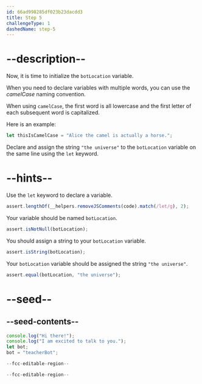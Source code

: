 ```yaml
---
id: 66ad998285df023b23dacdd3
title: Step 5
challengeType: 1
dashedName: step-5
---
```


# --description--

Now, it is time to initialize the `botLocation` variable.

When you need to declare variables with multiple words, you can use the <dfn>camelCase</dfn> naming convention.

When using `camelCase`, the first word is all lowercase and the first letter of each subsequent word is capitalized. 

Here is an example:

```js
let thisIsCamelCase = "Alice the camel is actually a horse.";
```

Declare and assign the string `"the universe"` to the `botLocation` variable on the same line using the `let` keyword.

# --hints--

Use the `let` keyword to declare a variable.

```js
assert.lengthOf(__helpers.removeJSComments(code).match(/let/g), 2);
```

Your variable should be named `botLocation`.

```js
assert.isNotNull(botLocation);
```

You should assign a string to your `botLocation` variable.

```js
assert.isString(botLocation);
```

Your `botLocation` variable should be assigned the string `"the universe"`.

```js
assert.equal(botLocation, "the universe");
```

# --seed--

## --seed-contents--

```js
console.log("Hi there!");
console.log("I am excited to talk to you.");
let bot;
bot = "teacherBot";

--fcc-editable-region--

--fcc-editable-region--
```
